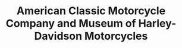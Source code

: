---
layout: repo
title: "American Classic Motorcycle Company and Museum of Harley-Davidson Motorcycles"
id: 4353
permalink: repos/4353/
---